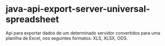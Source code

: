 # java-api-export-server-universal-spreadsheet
Api para exportar dados de um determinado servidor convertidos para uma planilha de Excel, nos seguintes formatos: XLS, XLSX, ODS.
